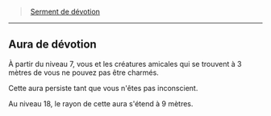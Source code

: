 ﻿---
!GenericItem
Name: Aura de dévotion
Id: paladin_devotion_hd.md#aura-de-dévotion
ParentLink: paladin_devotion_hd.md#serment-de-dévotion
ParentName: Serment de dévotion
NameLevel: 2
Attributes: {}
AttributesDictionary: >+
  {}

---
> [Serment de dévotion](hd_paladin_devotion.md)

---

## Aura de dévotion

À partir du niveau 7, vous et les créatures amicales qui se trouvent à 3 mètres de vous ne pouvez pas être charmés.

Cette aura persiste tant que vous n'êtes pas inconscient.

Au niveau 18, le rayon de cette aura s'étend à 9 mètres.

